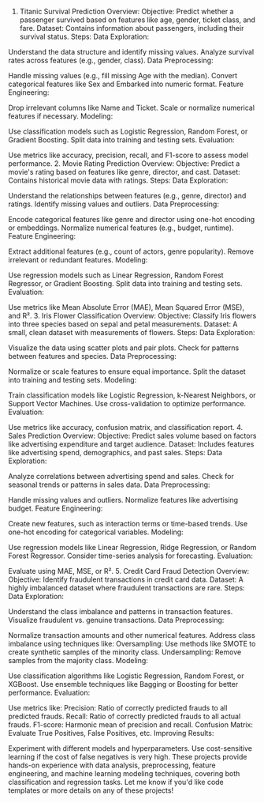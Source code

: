 1. Titanic Survival Prediction
Overview:
Objective: Predict whether a passenger survived based on features like age, gender, ticket class, and fare.
Dataset: Contains information about passengers, including their survival status.
Steps:
Data Exploration:

Understand the data structure and identify missing values.
Analyze survival rates across features (e.g., gender, class).
Data Preprocessing:

Handle missing values (e.g., fill missing Age with the median).
Convert categorical features like Sex and Embarked into numeric format.
Feature Engineering:

Drop irrelevant columns like Name and Ticket.
Scale or normalize numerical features if necessary.
Modeling:

Use classification models such as Logistic Regression, Random Forest, or Gradient Boosting.
Split data into training and testing sets.
Evaluation:

Use metrics like accuracy, precision, recall, and F1-score to assess model performance.
2. Movie Rating Prediction
Overview:
Objective: Predict a movie's rating based on features like genre, director, and cast.
Dataset: Contains historical movie data with ratings.
Steps:
Data Exploration:

Understand the relationships between features (e.g., genre, director) and ratings.
Identify missing values and outliers.
Data Preprocessing:

Encode categorical features like genre and director using one-hot encoding or embeddings.
Normalize numerical features (e.g., budget, runtime).
Feature Engineering:

Extract additional features (e.g., count of actors, genre popularity).
Remove irrelevant or redundant features.
Modeling:

Use regression models such as Linear Regression, Random Forest Regressor, or Gradient Boosting.
Split data into training and testing sets.
Evaluation:

Use metrics like Mean Absolute Error (MAE), Mean Squared Error (MSE), and R².
3. Iris Flower Classification
Overview:
Objective: Classify Iris flowers into three species based on sepal and petal measurements.
Dataset: A small, clean dataset with measurements of flowers.
Steps:
Data Exploration:

Visualize the data using scatter plots and pair plots.
Check for patterns between features and species.
Data Preprocessing:

Normalize or scale features to ensure equal importance.
Split the dataset into training and testing sets.
Modeling:

Train classification models like Logistic Regression, k-Nearest Neighbors, or Support Vector Machines.
Use cross-validation to optimize performance.
Evaluation:

Use metrics like accuracy, confusion matrix, and classification report.
4. Sales Prediction
Overview:
Objective: Predict sales volume based on factors like advertising expenditure and target audience.
Dataset: Includes features like advertising spend, demographics, and past sales.
Steps:
Data Exploration:

Analyze correlations between advertising spend and sales.
Check for seasonal trends or patterns in sales data.
Data Preprocessing:

Handle missing values and outliers.
Normalize features like advertising budget.
Feature Engineering:

Create new features, such as interaction terms or time-based trends.
Use one-hot encoding for categorical variables.
Modeling:

Use regression models like Linear Regression, Ridge Regression, or Random Forest Regressor.
Consider time-series analysis for forecasting.
Evaluation:

Evaluate using MAE, MSE, or R².
5. Credit Card Fraud Detection
Overview:
Objective: Identify fraudulent transactions in credit card data.
Dataset: A highly imbalanced dataset where fraudulent transactions are rare.
Steps:
Data Exploration:

Understand the class imbalance and patterns in transaction features.
Visualize fraudulent vs. genuine transactions.
Data Preprocessing:

Normalize transaction amounts and other numerical features.
Address class imbalance using techniques like:
Oversampling: Use methods like SMOTE to create synthetic samples of the minority class.
Undersampling: Remove samples from the majority class.
Modeling:

Use classification algorithms like Logistic Regression, Random Forest, or XGBoost.
Use ensemble techniques like Bagging or Boosting for better performance.
Evaluation:

Use metrics like:
Precision: Ratio of correctly predicted frauds to all predicted frauds.
Recall: Ratio of correctly predicted frauds to all actual frauds.
F1-score: Harmonic mean of precision and recall.
Confusion Matrix: Evaluate True Positives, False Positives, etc.
Improving Results:

Experiment with different models and hyperparameters.
Use cost-sensitive learning if the cost of false negatives is very high.
These projects provide hands-on experience with data analysis, preprocessing, feature engineering, and machine learning modeling techniques, covering both classification and regression tasks. Let me know if you'd like code templates or more details on any of these projects!







